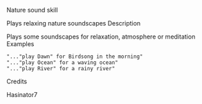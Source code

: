 Nature sound skill

Plays relaxing nature soundscapes
Description

Plays some soundscapes for relaxation, atmosphere or meditation
Examples

    "..."play Dawn" for Birdsong in the morning"
    "..."play Ocean" for a waving ocean"
    "..."play River" for a rainy river"

Credits

Hasinator7
